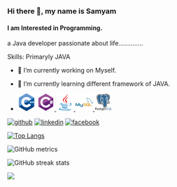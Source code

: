 ### Hi there 👋, my name is Samyam
#### I am Interested in Programming.

a Java developer passionate about life..............

Skills: Primaryly JAVA 

- 🔭 I’m currently working on Myself. 
- 🌱 I’m currently learning different framework of JAVA.

- <img src="https://raw.githubusercontent.com/devicons/devicon/master/icons/cplusplus/cplusplus-original.svg" alt="cplusplus" width="40" height="40"/> </a> <a href="https://www.w3schools.com/cs/" target="_blank" rel="noreferrer"> <img src="https://raw.githubusercontent.com/devicons/devicon/master/icons/csharp/csharp-original.svg" alt="csharp" width="40" height="40"/> </a> <a href="https://www.java.com" target="_blank" rel="noreferrer"> <img src="https://raw.githubusercontent.com/devicons/devicon/master/icons/java/java-original.svg" alt="java" width="40" height="40"/> </a> <a href="https://www.mysql.com/" target="_blank" rel="noreferrer"> <img src="https://raw.githubusercontent.com/devicons/devicon/master/icons/mysql/mysql-original-wordmark.svg" alt="mysql" width="40" height="40"/> </a> <a href="https://www.postgresql.org" target="_blank" rel="noreferrer"> <img src="https://raw.githubusercontent.com/devicons/devicon/master/icons/postgresql/postgresql-original-wordmark.svg" alt="postgresql" width="40" height="40"/> </a>


[<img src='https://cdn.jsdelivr.net/npm/simple-icons@3.0.1/icons/github.svg' alt='github' height='40'>](https://github.com/samyam81)  [<img src='https://cdn.jsdelivr.net/npm/simple-icons@3.0.1/icons/linkedin.svg' alt='linkedin' height='40'>](https://www.linkedin.com/in/samyam-subedi-1396b92a8/)  [<img src='https://cdn.jsdelivr.net/npm/simple-icons@3.0.1/icons/facebook.svg' alt='facebook' height='40'>](https://www.facebook.com/samyam07)  

[![Top Langs](https://github-readme-stats.vercel.app/api/top-langs/?username=samyam81)](https://github.com/anuraghazra/github-readme-stats)

![GitHub metrics](https://metrics.lecoq.io/samyam81)  

![GitHub streak stats](https://streak-stats.demolab.com/?user=samyam81)  

![](https://leetcard.jacoblin.cool/samyam21?ext=activity)
